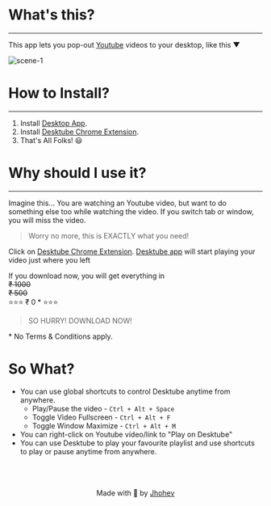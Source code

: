 [//]: #Desktube
# What's this?
---------------

This app lets you pop-out [Youtube](https://www.youtube.com) videos to your desktop, like this ▼

![scene-1](https://johev09.github.io/desktube/assets/gifs/scene-3.gif)

# How to Install?
-----------------
1. Install [Desktop App][app-download-link].
2. Install [Desktube Chrome Extension][ext-download-link].
3. That's All Folks! 😃

# Why should I use it?
----------------------
Imagine this...
You are watching an Youtube video, but want to do something else too while watching the video. If you switch tab or window, you will miss the video.

> Worry no more, this is EXACTLY what you need!

Click on [Desktube Chrome Extension][ext-download-link]. [Desktube app][app-download-link] will start playing your video just where you left

If you download now, you will get everything in<br>
~~₹ 1000~~<br>
~~₹ 500~~ <br>
⭐⭐⭐ ₹ 0 \* ⭐⭐⭐
>SO HURRY! DOWNLOAD NOW!

\* No Terms & Conditions apply.

# So What?
- You can use global shortcuts to control Desktube anytime from anywhere.
    - Play/Pause the video - `Ctrl + Alt + Space`
    - Toggle Video Fullscreen - `Ctrl + Alt + F`
    - Toggle Window Maximize - `Ctrl + Alt + M`
- You can right-click on Youtube video/link to "Play on Desktube"
- You can use Desktube to play your favourite playlist and use shortcuts to play or pause anytime from anywhere.
<br>
<br>
<br>
<center>Made with 🤘 by <a href="https://facebook.com/johev09">Jhohev</a></center>


[app-download-link]: https://github.com/johev09/desktube/releases/download/v1.0.0/desktube-setup-1.0.0.exe
[ext-download-link]: https://chrome.google.com/webstore/detail/desktube-chrome-extension/biejfabbjpibepifkhloolobibjjddia